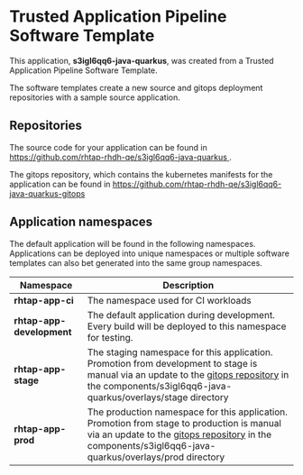 # Trusted Application Pipeline Software Template

This application, **s3igl6qq6-java-quarkus**, was created from a Trusted Application Pipeline Software Template.

The software templates create a new source and gitops deployment repositories with a sample source application. 

## Repositories

The source code for your application can be found in [https://github.com/rhtap-rhdh-qe/s3igl6qq6-java-quarkus ](https://github.com/rhtap-rhdh-qe/s3igl6qq6-java-quarkus ).
 
The gitops repository, which contains the kubernetes manifests for the application can be found in 
[https://github.com/rhtap-rhdh-qe/s3igl6qq6-java-quarkus-gitops ](https://github.com/rhtap-rhdh-qe/s3igl6qq6-java-quarkus-gitops ) 

## Application namespaces 

The default application will be found in the following namespaces. Applications can be deployed into unique namespaces or multiple software templates can also bet generated into the same group namespaces.  

|  Namespace   |  Description   |  
| -------- | -------- |
| **rhtap-app-ci** | The namespace used for CI workloads |
| **rhtap-app-development** | The default application during development. Every build will be deployed to this namespace for testing. |
| **rhtap-app-stage** | The staging namespace for this application. Promotion from development to stage is manual via an update to the [gitops repository](https://github.com/rhtap-rhdh-qe/s3igl6qq6-java-quarkus-gitops ) in the components/s3igl6qq6-java-quarkus/overlays/stage directory |
| **rhtap-app-prod** | The production namespace for this application. Promotion from stage to production is manual via an update to the [gitops repository](https://github.com/rhtap-rhdh-qe/s3igl6qq6-java-quarkus-gitops ) in the components/s3igl6qq6-java-quarkus/overlays/prod directory |